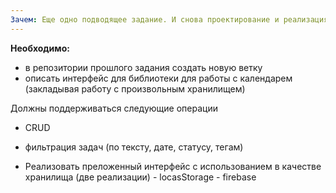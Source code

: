 ```yaml
---
Зачем: Еще одно подводящее задание. И снова проектирование и реализация собственного API. Ключевой момент тут - понимание важности того, что стоит закладывать асинхронность для обеспечания гибкости.
---
```


**Необходимо:**

- в репозитории прошлого задания создать новую ветку
- описать интерфейс для библиотеки для работы с календарем (закладывая работу с произвольным хранилищем)

Должны поддерживаться следующие операции

- CRUD
- фильтрация задач (по тексту, дате, статусу, тегам)

- Реализовать преложенный интерфейс с использованием в качестве хранилища (две реализации) - locasStorage - firebase

